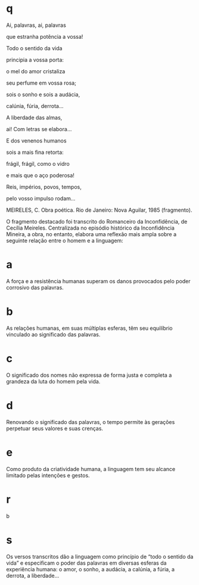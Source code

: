 # q
Ai, palavras, ai, palavras

que estranha potência a vossa!

Todo o sentido da vida

principia a vossa porta:

o mel do amor cristaliza

seu perfume em vossa rosa;

sois o sonho e sois a audácia,

calúnia, fúria, derrota...

A liberdade das almas,

ai! Com letras se elabora...

E dos venenos humanos

sois a mais fina retorta:

frágil, frágil, como o vidro

e mais que o aço poderosa!

Reis, impérios, povos, tempos,

pelo vosso impulso rodam...

MEIRELES, C. Obra poética. Rio de Janeiro: Nova Aguilar, 1985 (fragmento).

O fragmento destacado foi transcrito do Romanceiro da Inconfidência, de Cecília Meireles. Centralizada no episódio histórico da Inconfidência Mineira, a obra, no entanto, elabora uma reflexão mais ampla sobre a seguinte relação entre o homem e a linguagem:

# a
A força e a resistência humanas superam os danos provocados pelo poder corrosivo das palavras.

# b
As relações humanas, em suas múltiplas esferas, têm seu equilíbrio vinculado ao significado das palavras.

# c
O significado dos nomes não expressa de forma justa e completa a grandeza da luta do homem pela vida.

# d
Renovando o significado das palavras, o tempo permite às gerações perpetuar seus valores e suas crenças.

# e
Como produto da criatividade humana, a linguagem tem seu alcance limitado pelas intenções e gestos.

# r
b

# s
Os versos transcritos dão a linguagem como princípio de “todo o sentido da vida” e especificam o poder das palavras em diversas esferas da experiência humana: o amor, o sonho, a audácia, a calúnia, a fúria, a derrota, a liberdade...
